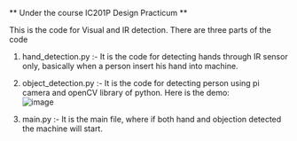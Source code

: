 ** Under the course IC201P Design Practicum **

This is the code for Visual and IR detection. 
There are three parts of the code
1) hand_detection.py :- It is the code for detecting hands through IR sensor only, basically when a person insert his hand into machine.
2) object_detection.py :- It is the code for detecting person using pi camera and openCV library of python.
Here is the demo:   
![image](https://user-images.githubusercontent.com/81809560/136017422-a66c41fb-5ee7-4c7f-9ac5-09a9e5c52831.png)

4) main.py :- It is the main file, where if both hand and objection detected the machine will start.


